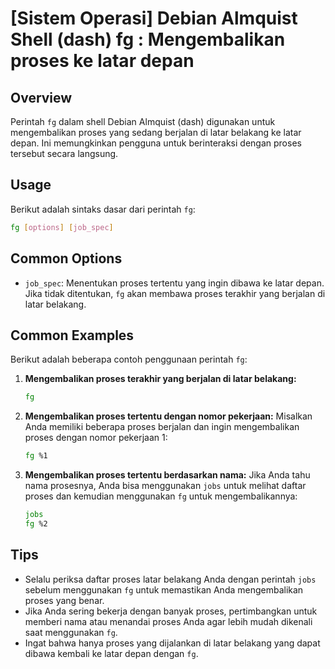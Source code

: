 # [Sistem Operasi] Debian Almquist Shell (dash) fg <Mengambil proses latar belakang>: Mengembalikan proses ke latar depan

## Overview
Perintah `fg` dalam shell Debian Almquist (dash) digunakan untuk mengembalikan proses yang sedang berjalan di latar belakang ke latar depan. Ini memungkinkan pengguna untuk berinteraksi dengan proses tersebut secara langsung.

## Usage
Berikut adalah sintaks dasar dari perintah `fg`:

```bash
fg [options] [job_spec]
```

## Common Options
- `job_spec`: Menentukan proses tertentu yang ingin dibawa ke latar depan. Jika tidak ditentukan, `fg` akan membawa proses terakhir yang berjalan di latar belakang.

## Common Examples
Berikut adalah beberapa contoh penggunaan perintah `fg`:

1. **Mengembalikan proses terakhir yang berjalan di latar belakang:**
   ```bash
   fg
   ```

2. **Mengembalikan proses tertentu dengan nomor pekerjaan:**
   Misalkan Anda memiliki beberapa proses berjalan dan ingin mengembalikan proses dengan nomor pekerjaan 1:
   ```bash
   fg %1
   ```

3. **Mengembalikan proses tertentu berdasarkan nama:**
   Jika Anda tahu nama prosesnya, Anda bisa menggunakan `jobs` untuk melihat daftar proses dan kemudian menggunakan `fg` untuk mengembalikannya:
   ```bash
   jobs
   fg %2
   ```

## Tips
- Selalu periksa daftar proses latar belakang Anda dengan perintah `jobs` sebelum menggunakan `fg` untuk memastikan Anda mengembalikan proses yang benar.
- Jika Anda sering bekerja dengan banyak proses, pertimbangkan untuk memberi nama atau menandai proses Anda agar lebih mudah dikenali saat menggunakan `fg`.
- Ingat bahwa hanya proses yang dijalankan di latar belakang yang dapat dibawa kembali ke latar depan dengan `fg`.